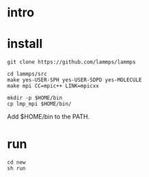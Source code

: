 # intro

# install

    git clone https://github.com/lammps/lammps

    cd lammps/src
    make yes-USER-SPH yes-USER-SDPD yes-MOLECULE
    make mpi CC=mpic++ LINK=mpicxx

    mkdir -p $HOME/bin
    cp lmp_mpi $HOME/bin/

Add $HOME/bin to the PATH.

# run

    cd new
    sh run
